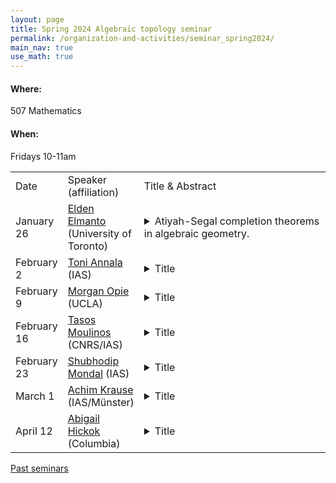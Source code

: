 ```yaml
---
layout: page
title: Spring 2024 Algebraic topology seminar
permalink: /organization-and-activities/seminar_spring2024/
main_nav: true
use_math: true
---
```

<h4>Where:</h4> 507 Mathematics
<h4>When:</h4> Fridays 10-11am

<table>
<tr><td>Date</td> 
	<td>Speaker (affiliation)</td>
	<td style="width:60%">Title & Abstract</td>
	</tr>
<tr><td>January 26</td>
	<td><a href="https://eldenelmanto.com/">Elden Elmanto</a> (University of Toronto) </td>
	<td><details> 
	<summary>Atiyah-Segal completion theorems in algebraic geometry. </summary>
	<p class="abstract"><i>Abstract:</i> I will speak on joint work in progress with Kubrak and Sosnilo on the K-theory of algebraic stacks. Inspired by a theorem of Atiyah-Segal in topology, we prove a similar result for quotient stacks in characteristic zero, generalizing results of Thomason, Krishna, Tabuada-van den berg and others. This leads to a definition of motivic cohomology of stacks in characteristic zero. </p>
	</details></td>
	</tr>
<tr><td>February 2</td>
	<td><a href="https://www.math.ias.edu/~tannala/">Toni Annala</a> (IAS)</td>
	<td><details> 
	<summary>Title</summary>
	<p class="abstract"><i>Abstract:</i> </p>
	</details></td>
	</tr>
<tr><td>February 9</td>
	<td><a href="https://www.math.ucla.edu/~mopie/">Morgan Opie</a> (UCLA)</td>
	<td><details> 
	<summary>Title</summary>
	<p class="abstract"><i>Abstract:</i>  </p>
	</details></td>
	</tr>
<tr><td>February 16</td>
	<td><a href="https://tmoulinos.com/">Tasos Moulinos</a> (CNRS/IAS)</td>
	<td><details> 
	<summary>Title</summary>
	<p class="abstract"><i>Abstract:</i>  </p>
	</details></td>
	</tr>
<tr><td>February 23</td>
	<td><a href="https://personal.math.ubc.ca/~smondal/">Shubhodip Mondal</a> (IAS)</td>
	<td><details> 
	<summary>Title</summary>
	<p class="abstract"><i>Abstract:</i> </p>
	</details></td>
	</tr>
<tr><td>March 1</td>
	<td><a href="https://www.uni-muenster.de/IVV5WS/WebHop/user/krauseac/">Achim Krause</a> (IAS/Münster)</td>
	<td><details> 
	<summary>Title</summary>
	<p class="abstract"><i>Abstract:</i> </p>
	</details></td>
	</tr>
<tr><td>April 12</td>
	<td><a href="https://www.math.columbia.edu/~ahickok/">Abigail Hickok</a> (Columbia)</td>
	<td><details> 
	<summary>Title</summary>
	<p class="abstract"><i>Abstract:</i> </p>
	</details></td>
	</tr>
	</table>

<a href="https://allenyuan.me/columbia-algebraic-topology-seminar/">Past seminars</a>
